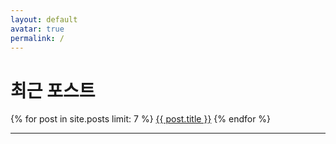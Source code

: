 ```yaml
---
layout: default
avatar: true
permalink: /
---
```

# 최근 포스트

{% for post in site.posts limit: 7 %}
  <a href="{{ post.url | prepend: site.baseurl }}">{{ post.title }}</a>
{% endfor %}

---
